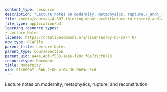 ```yaml
---
content_type: resource
description: "Lecture notes on modernity, metaphysics, rupture,\_and\_reconstitution."
file: /media/courses/4-607-thinking-about-architecture-in-history-and-at-present-fall-2009/91f600b7c3bb2f0b4f043bc0669cc3c6_MIT4_607F09_lec02.pdf
file_type: application/pdf
learning_resource_types:
- Lecture Notes
license: https://creativecommons.org/licenses/by-nc-sa/4.0/
ocw_type: OCWFile
parent_title: Lecture Notes
parent_type: CourseSection
parent_uid: a44e14df-f553-1ee6-f20c-f6e739cf0713
resourcetype: Document
title: Modernity
uid: 91f600b7-c3bb-2f0b-4f04-3bc0669cc3c6
---
```

Lecture notes on modernity, metaphysics, rupture, and reconstitution.